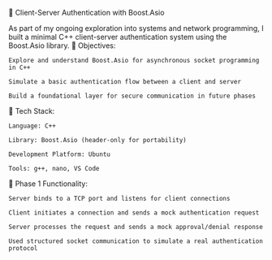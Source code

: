🔐 Client-Server Authentication with Boost.Asio 

As part of my ongoing exploration into systems and network programming, I built a minimal C++ client-server authentication system using the Boost.Asio library.
🚀 Objectives:

    Explore and understand Boost.Asio for asynchronous socket programming in C++

    Simulate a basic authentication flow between a client and server

    Build a foundational layer for secure communication in future phases

🧩 Tech Stack:

    Language: C++

    Library: Boost.Asio (header-only for portability)

    Development Platform: Ubuntu

    Tools: g++, nano, VS Code

📁 Phase 1 Functionality:

    Server binds to a TCP port and listens for client connections

    Client initiates a connection and sends a mock authentication request

    Server processes the request and sends a mock approval/denial response

    Used structured socket communication to simulate a real authentication protocol
